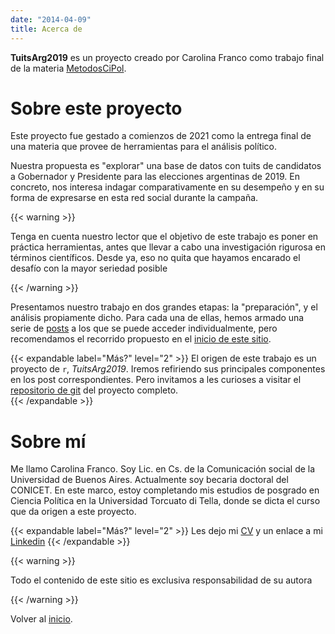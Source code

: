 ```yaml
---
date: "2014-04-09"
title: Acerca de
---
```


**TuitsArg2019** es un proyecto creado por Carolina Franco como trabajo final de la materia [MetodosCiPol](https://tuqmano.github.io/MetodosCiPol/).

# Sobre este proyecto

Este proyecto fue gestado a comienzos de 2021 como la entrega final de una materia que provee de herramientas para el análisis político. 

Nuestra propuesta es "explorar" una base de datos con tuits de candidatos a Gobernador y Presidente para las elecciones argentinas de 2019. En concreto, nos interesa indagar comparativamente en su desempeño y en su forma de expresarse en esta red social durante la campaña. 

{{< warning >}}

Tenga en cuenta nuestro lector que el objetivo de este trabajo es poner en práctica herramientas, antes que llevar a cabo una investigación rigurosa en términos científicos. Desde ya, eso no quita que hayamos encarado el desafío con la mayor seriedad posible

{{< /warning >}}

Presentamos nuestro trabajo en dos grandes etapas: la "preparación", y el análisis propiamente dicho. Para cada una de ellas, hemos armado una serie de [posts](/post/) a los que se puede acceder individualmente, pero recomendamos el recorrido propuesto en el [inicio de este sitio](/).

{{< expandable label="Más?" level="2" >}}
El origen de este trabajo es un proyecto de `r`, _TuitsArg2019_. Iremos refiriendo sus principales componentes en los post correspondientes. Pero invitamos a les curioses a visitar el [repositorio de git](https://github.com/CVFH/Tuits_arg_2019) del proyecto completo.  
{{< /expandable >}}




# Sobre mí 

Me llamo Carolina Franco. Soy Lic. en Cs. de la Comunicación social de la Universidad de Buenos Aires. Actualmente soy becaria doctoral del CONICET. En este marco, estoy completando mis estudios de posgrado en Ciencia Política en la Universidad Torcuato di Tella, donde se dicta el curso que da origen a este proyecto.  

{{< expandable label="Más?" level="2" >}}
Les dejo mi [CV](../images/CV_Franco_Carolina.pdf) y un enlace a mi [Linkedin](https://www.linkedin.com/in/carolina-verena-franco-h%C3%A4ntzsch-8956918a/)
{{< /expandable >}}


{{< warning >}}

Todo el contenido de este sitio es exclusiva responsabilidad de su autora

{{< /warning >}}


Volver al [inicio](/).
